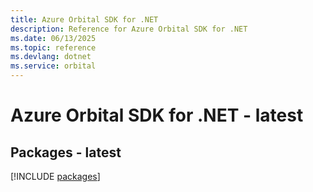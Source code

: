 ```yaml
---
title: Azure Orbital SDK for .NET
description: Reference for Azure Orbital SDK for .NET
ms.date: 06/13/2025
ms.topic: reference
ms.devlang: dotnet
ms.service: orbital
---
```

# Azure Orbital SDK for .NET - latest
## Packages - latest
[!INCLUDE [packages](orbital-index.md)]